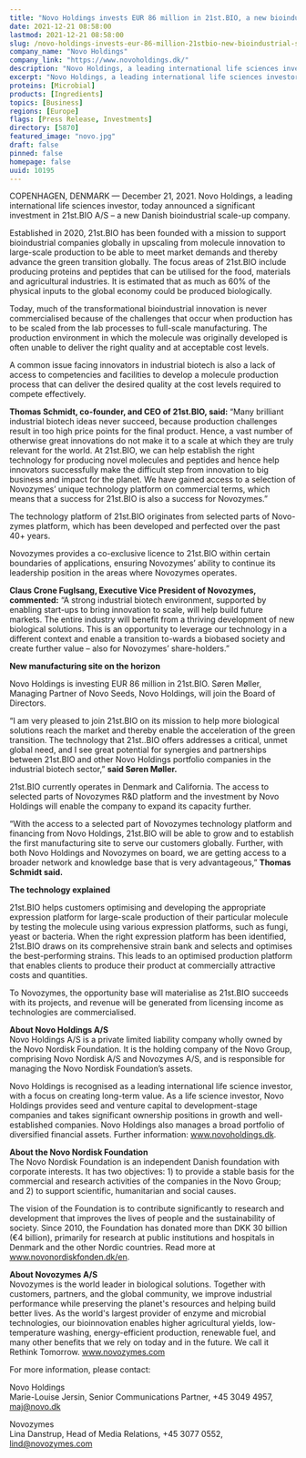 ```yaml
---
title: "Novo Holdings invests EUR 86 million in 21st.BIO, a new bioindustrial scale-up company building on technology base from Novozymes"
date: 2021-12-21 08:58:00
lastmod: 2021-12-21 08:58:00
slug: /novo-holdings-invests-eur-86-million-21stbio-new-bioindustrial-scale-company-building
company_name: "Novo Holdings"
company_link: "https://www.novoholdings.dk/"
description: "Novo Holdings, a leading international life sciences investor, today announced a significant investment in 21st.BIO A/S – a new Danish bioindustrial scale-up company."
excerpt: "Novo Holdings, a leading international life sciences investor, today announced a significant investment in 21st.BIO A/S – a new Danish bioindustrial scale-up company."
proteins: [Microbial]
products: [Ingredients]
topics: [Business]
regions: [Europe]
flags: [Press Release, Investments]
directory: [5870]
featured_image: "novo.jpg"
draft: false
pinned: false
homepage: false
uuid: 10195
---
```

<p>COPENHAGEN, DENMARK — December 21, 2021. Novo Holdings, a leading international life sciences investor, today announced a significant investment in 21st.BIO A/S – a new Danish bioindustrial scale-up company.</p>
<p>Established in 2020, 21st.BIO has been founded with a mission to support bioindustrial companies globally in upscaling from molecule innovation to large-scale production to be able to meet market demands and thereby advance the green transition globally. The focus areas of 21st.BIO include producing proteins and peptides that can be utilised for the food, materials and agricultural industries. It is estimated that as much as 60% of the physical inputs to the global economy could be produced biologically.</p>
<p>Today, much of the transformational bioindustrial innovation is never commercialised because of the challenges that occur when production has to be scaled from the lab processes to full-scale manufacturing. The production environment in which the molecule was originally developed is often unable to deliver the right quality and at acceptable cost levels.</p>
<p>A common issue facing innovators in industrial biotech is also a lack of access to competencies and facilities to develop a molecule production process that can deliver the desired quality at the cost levels required to compete effectively.</p>
<p><strong>Thomas Schmidt, co-founder, and CEO of 21st.BIO, said: </strong>“Many brilliant industrial biotech ideas never succeed, because production challenges result in too high price points for the final product. Hence, a vast number of otherwise great innovations do not make it to a scale at which they are truly relevant for the world. At 21st.BIO, we can help establish the right technology for producing novel molecules and peptides and hence help innovators successfully make the difficult step from innovation to big business and impact for the planet. We have gained access to a selection of Novozymes’ unique technology platform on commercial terms, which means that a success for 21st.BIO is also a success for Novozymes.”</p>
<p>The technology platform of 21st.BIO originates from selected parts of Novo-zymes platform, which has been developed and perfected over the past 40+ years.</p>
<p>Novozymes provides a co-exclusive licence to 21st.BIO within certain boundaries of applications, ensuring Novozymes’ ability to continue its leadership position in the areas where Novozymes operates. </p>
<p><strong>Claus Crone Fuglsang, Executive Vice President of Novozymes, commented:</strong> “A strong industrial biotech environment, supported by enabling start-ups to bring innovation to scale, will help build future markets. The entire industry will benefit from a thriving development of new biological solutions. This is an opportunity to leverage our technology in a different context and enable a transition to-wards a biobased society and create further value – also for Novozymes’ share-holders.”</p>
<p><strong>New manufacturing site on the horizon</strong></p>
<p>Novo Holdings is investing EUR 86 million in 21st.BIO. Søren Møller, Managing Partner of Novo Seeds, Novo Holdings, will join the Board of Directors.</p>
<p>“I am very pleased to join 21st.BIO on its mission to help more biological solutions reach the market and thereby enable the acceleration of the green transition. The technology that 21st..BIO offers addresses a critical, unmet global need, and I see great potential for synergies and partnerships between 21st.BIO and other Novo Holdings portfolio companies in the industrial biotech sector,” <strong>said Søren Møller.</strong></p>
<p>21st.BIO currently operates in Denmark and California. The access to selected parts of Novozymes R&D platform and the investment by Novo Holdings will enable the company to expand its capacity further.</p>
<p>“With the access to a selected part of Novozymes technology platform and financing from Novo Holdings, 21st.BIO will be able to grow and to establish the first manufacturing site to serve our customers globally. Further, with both Novo Holdings and Novozymes on board, we are getting access to a broader network and knowledge base that is very advantageous,” <strong>Thomas Schmidt said.</strong></p>
<p><strong>The technology explained </strong></p>
<p>21st.BIO helps customers optimising and developing the appropriate expression platform for large-scale production of their particular molecule by testing the molecule using various expression platforms, such as fungi, yeast or bacteria. When the right expression platform has been identified, 21st.BIO draws on its comprehensive strain bank and selects and optimises the best-performing strains. This leads to an optimised production platform that enables clients to produce their product at commercially attractive costs and quantities.</p>
<p>To Novozymes, the opportunity base will materialise as 21st.BIO succeeds with its projects, and revenue will be generated from licensing income as technologies are commercialised.</p>
<p><strong>About Novo Holdings A/S</strong><br />
Novo Holdings A/S is a private limited liability company wholly owned by the Novo Nordisk Foundation. It is the holding company of the Novo Group, comprising Novo Nordisk A/S and Novozymes A/S, and is responsible for managing the Novo Nordisk Foundation’s assets.</p>
<p>Novo Holdings is recognised as a leading international life science investor, with a focus on creating long-term value. As a life science investor, Novo Holdings provides seed and venture capital to development-stage companies and takes significant ownership positions in growth and well-established companies. Novo Holdings also manages a broad portfolio of diversified financial assets. Further information: <a href="http://www.novoholdings.dk">www.novoholdings.dk</a>.</p>
<p><strong>About the Novo Nordisk Foundation</strong><br />
The Novo Nordisk Foundation is an independent Danish foundation with corporate interests. It has two objectives: 1) to provide a stable basis for the commercial and research activities of the companies in the Novo Group; and 2) to support scientific, humanitarian and social causes.</p>
<p>The vision of the Foundation is to contribute significantly to research and development that improves the lives of people and the sustainability of society. Since 2010, the Foundation has donated more than DKK 30 billion (€4 billion), primarily for research at public institutions and hospitals in Denmark and the other Nordic countries. Read more at <a href="http://www.novonordiskfonden.dk/en">www.novonordiskfonden.dk/en</a>.</p>
<p><strong>About Novozymes A/S</strong><br />
Novozymes is the world leader in biological solutions. Together with customers, partners, and the global community, we improve industrial performance while preserving the planet's resources and helping build better lives. As the world's largest provider of enzyme and microbial technologies, our bioinnovation enables higher agricultural yields, low-temperature washing, energy-efficient production, renewable fuel, and many other benefits that we rely on today and in the future. We call it Rethink Tomorrow. <a href="http://www.novozymes.com">www.novozymes.com</a></p>
<p>For more information, please contact:</p>
<p>Novo Holdings<br />
Marie-Louise Jersin, Senior Communications Partner, +45 3049 4957, <a href="mailto:maj@novo.dk">maj@novo.dk</a></p>
<p>Novozymes<br />
Lina Danstrup, Head of Media Relations, +45 3077 0552, <a href="mailto:lind@novozymes.com">lind@novozymes.com</a></p>
